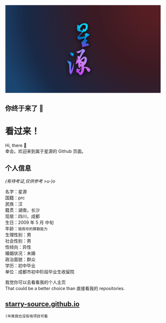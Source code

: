 ![s](h.svg)

## 你终于来了 🤗

# 看过来！

Hi, there 👋\
幸会。欢迎来到属于星源的 Github 页面。

## 个人信息

_(有待考证,仅供参考 >u-)o_

名字：星源\
国籍：prc\
民族：汉\
籍贯：湖南，长沙\
现居：四川，成都\
生日：2009 年 5 月 中旬\
年龄：`锻炼你的算数能力`\
生理性别：男\
社会性别：男\
性倾向：异性\
婚姻状况：未婚\
政治面貌：群众\
学历：初中毕业\
单位：成都市初中阶段毕业生收留院

我觉你可以去看看我的个人主页\
That could be a better choice than 直接看我的 repositories.

## [starry-source.github.io](https://starry-source.github.io)
`(毕竟我也没有啥项目可看`
